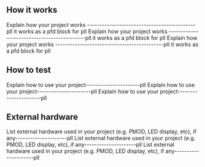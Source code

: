 <!---

This file is used to generate your project datasheet. Please fill in the information below and delete any unused
sections.

You can also include images in this folder and reference them in the markdown. Each image must be less than
512 kb in size, and the combined size of all images must be less than 1 MB.
-->

## How it works

Explain how your project works --------------------------------------------pll
it works as a pfd block for pll
Explain how your project works --------------------------------------------pll
it works as a pfd block for pll
Explain how your project works --------------------------------------------pll
it works as a pfd block for pll

## How to test

Explain how to use your project----------------------pll
Explain how to use your project----------------------pll
Explain how to use your project----------------------pll

## External hardware

List external hardware used in your project (e.g. PMOD, LED display, etc), if any---------------------pll
List external hardware used in your project (e.g. PMOD, LED display, etc), if any---------------------pll
List external hardware used in your project (e.g. PMOD, LED display, etc), if any---------------------pll
